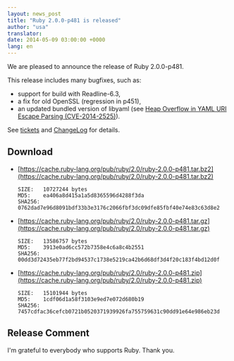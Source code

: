 ```yaml
---
layout: news_post
title: "Ruby 2.0.0-p481 is released"
author: "usa"
translator:
date: 2014-05-09 03:00:00 +0000
lang: en
---
```


We are pleased to announce the release of Ruby 2.0.0-p481.

This release includes many bugfixes, such as:

* support for build with Readline-6.3,
* a fix for old OpenSSL (regression in p451),
* an updated bundled version of libyaml
  (see [Heap Overflow in YAML URI Escape Parsing (CVE-2014-2525)](https://www.ruby-lang.org/en/news/2014/03/29/heap-overflow-in-yaml-uri-escape-parsing-cve-2014-2525/)).

See [tickets](https://bugs.ruby-lang.org/projects/ruby-200/issues?set_filter=1&amp;status_id=5)
and [ChangeLog](https://svn.ruby-lang.org/repos/ruby/tags/v2_0_0_481/ChangeLog) for details.

## Download

* [https://cache.ruby-lang.org/pub/ruby/2.0/ruby-2.0.0-p481.tar.bz2](https://cache.ruby-lang.org/pub/ruby/2.0/ruby-2.0.0-p481.tar.bz2)

      SIZE:   10727244 bytes
      MD5:    ea406a8d415a1a5d8365596d4288f3da
      SHA256: 0762dad7e96d8091bdf33b3e3176c2066fbf3dc09dfe85fbf40e74e83c63d8e2

* [https://cache.ruby-lang.org/pub/ruby/2.0/ruby-2.0.0-p481.tar.gz](https://cache.ruby-lang.org/pub/ruby/2.0/ruby-2.0.0-p481.tar.gz)

      SIZE:   13586757 bytes
      MD5:    3913e0ad6cc572b7358e4c6a8c4b2551
      SHA256: 00dd3d72435eb77f2bd94537c1738e5219ca42b6d68df3d4f20c183f4bd12d0f

* [https://cache.ruby-lang.org/pub/ruby/2.0/ruby-2.0.0-p481.zip](https://cache.ruby-lang.org/pub/ruby/2.0/ruby-2.0.0-p481.zip)

      SIZE:   15101944 bytes
      MD5:    1cdf06d1a58f3103e9ed7e072d680b19
      SHA256: 7457cdfac36cefcb0721b0520371939926fa755759631c90dd91e64e986eb23d

## Release Comment

I'm grateful to everybody who supports Ruby.
Thank you.

